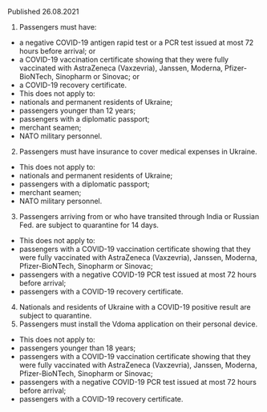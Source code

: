 Published 26.08.2021
1. Passengers must have:
- a negative COVID-19 antigen rapid test or a PCR test issued at most 72 hours before arrival; or
- a COVID-19 vaccination certificate showing that they were fully vaccinated with AstraZeneca (Vaxzevria), Janssen, Moderna, Pfizer-BioNTech, Sinopharm or Sinovac; or
- a COVID-19 recovery certificate.
- This does not apply to:
- nationals and permanent residents of Ukraine;
- passengers younger than 12 years;
- passengers with a diplomatic passport;
- merchant seamen;
- NATO military personnel.
2. Passengers must have insurance to cover medical expenses in Ukraine.
- This does not apply to:
- nationals and permanent residents of Ukraine;
- passengers with a diplomatic passport;
- merchant seamen;
- NATO military personnel.
3. Passengers arriving from or who have transited through India or Russian Fed. are subject to quarantine for 14 days.
- This does not apply to:
- passengers with a COVID-19 vaccination certificate showing that they were fully vaccinated with AstraZeneca (Vaxzevria), Janssen, Moderna, Pfizer-BioNTech, Sinopharm or Sinovac;
- passengers with a negative COVID-19 PCR test issued at most 72 hours before arrival;
- passengers with a COVID-19 recovery certificate.
4. Nationals and residents of Ukraine with a COVID-19 positive result are subject to quarantine.
5. Passengers must install the Vdoma application on their personal device.
- This does not apply to:
- passengers younger than 18 years;
- passengers with a COVID-19 vaccination certificate showing that they were fully vaccinated with AstraZeneca (Vaxzevria), Janssen, Moderna, Pfizer-BioNTech, Sinopharm or Sinovac;
- passengers with a negative COVID-19 PCR test issued at most 72 hours before arrival;
- passengers with a COVID-19 recovery certificate.

